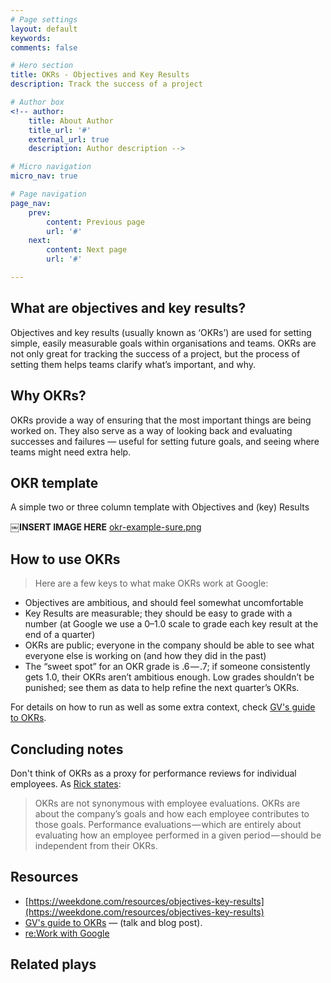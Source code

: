 ```yaml
---
# Page settings
layout: default
keywords:
comments: false

# Hero section
title: OKRs - Objectives and Key Results
description: Track the success of a project

# Author box
<!-- author:
    title: About Author
    title_url: '#'
    external_url: true
    description: Author description -->

# Micro navigation
micro_nav: true

# Page navigation
page_nav:
    prev:
        content: Previous page
        url: '#'
    next:
        content: Next page
        url: '#'

---
```


## What are objectives and key results?
Objectives and key results (usually known as ‘OKRs’) are used for setting simple, easily measurable goals within organisations and teams. OKRs are not only great for tracking the success of a project, but the process of setting them helps teams clarify what’s important, and why.

## Why OKRs?
OKRs provide a way of ensuring that the most important things are being worked on. They also serve as a way of looking back and evaluating successes and failures — useful for setting future goals, and seeing where teams might need extra help.

## OKR template
A simple two or three column template with Objectives and (key) Results

￼**INSERT IMAGE HERE**
[okr-example-sure.png]()

## How to use OKRs
> Here are a few keys to what make OKRs work at Google:
- Objectives are ambitious, and should feel somewhat uncomfortable
- Key Results are measurable; they should be easy to grade with a number (at Google we use a 0–1.0 scale to grade each key result at the end of a quarter)
- OKRs are public; everyone in the company should be able to see what everyone else is working on (and how they did in the past)
- The “sweet spot” for an OKR grade is .6 — .7; if someone consistently gets 1.0, their OKRs aren’t ambitious enough. Low grades shouldn’t be punished; see them as data to help refine the next quarter’s OKRs.

For details on how to run as well as some extra context, check [GV's guide to OKRs][gv-guide].


## Concluding notes
Don't think of OKRs as a proxy for performance reviews for individual employees. As [Rick states][gv-guide]:

> OKRs are not synonymous with employee evaluations. OKRs are about the company’s goals and how each employee contributes to those goals. Performance evaluations — which are entirely about evaluating how an employee performed in a given period — should be independent from their OKRs.

## Resources
- [https://weekdone.com/resources/objectives-key-results](https://weekdone.com/resources/objectives-key-results)
- [GV's guide to OKRs][gv-guide] — (talk and blog post).
- [re:Work with Google](https://rework.withgoogle.com/guides/set-goals-with-okrs/steps/introduction/)

[gv-guide]: https://library.gv.com/how-google-sets-goals-okrs-a1f69b0b72c7#.tfwiuenot

## Related plays
